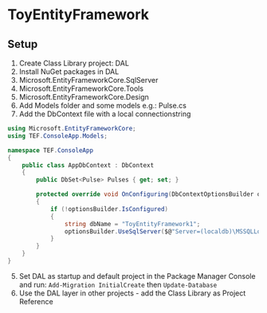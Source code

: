 # ToyEntityFramework

## Setup
1. Create Class Library project: DAL
2. Install NuGet packages in DAL
  1. Microsoft.EntityFrameworkCore.SqlServer
  2. Microsoft.EntityFrameworkCore.Tools
  3. Microsoft.EntityFrameworkCore.Design
3. Add Models folder and some models e.g.: Pulse.cs
4. Add the DbContext file with a local connectionstring
```C#
using Microsoft.EntityFrameworkCore;
using TEF.ConsoleApp.Models;

namespace TEF.ConsoleApp
{
    public class AppDbContext : DbContext
    {
        public DbSet<Pulse> Pulses { get; set; }

        protected override void OnConfiguring(DbContextOptionsBuilder optionsBuilder)
        {
            if (!optionsBuilder.IsConfigured)
            {
                string dbName = "ToyEntityFramework1";
                optionsBuilder.UseSqlServer($@"Server=(localdb)\MSSQLLocalDB;Database={dbName};Integrated Security=True;");
            }
        }
    }
}
```
5. Set DAL as startup and default project in the Package Manager Console and run: ```Add-Migration InitialCreate``` then ```Update-Database```
6. Use the DAL layer in other projects - add the Class Library as Project Reference
